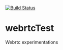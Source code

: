 [![Build Status](https://travis-ci.org/akosha/webrtcTest.svg?branch=master)](https://travis-ci.org/akosha/webrtcTest)

# webrtcTest
Webrtc experimentations
